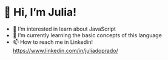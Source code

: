 # 👋 Hi, I’m Julia!
- 👀 I’m interested in learn about JavaScript
- 🌱 I’m currently learning the basic concepts of this language
- 📫 How to reach me in Linkedin! https://www.linkedin.com/in/juliadoprado/

<!---
Juliaprado99/Juliaprado99 is a ✨ special ✨ repository because its `README.md` (this file) appears on your GitHub profile.
You can click the Preview link to take a look at your changes.
--->
